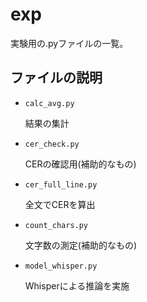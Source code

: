 # exp
実験用の.pyファイルの一覧。

## ファイルの説明
- `calc_avg.py`

    結果の集計

- `cer_check.py`

    CERの確認用(補助的なもの)

- `cer_full_line.py`

    全文でCERを算出

- `count_chars.py`

    文字数の測定(補助的なもの)

- `model_whisper.py`

    Whisperによる推論を実施

